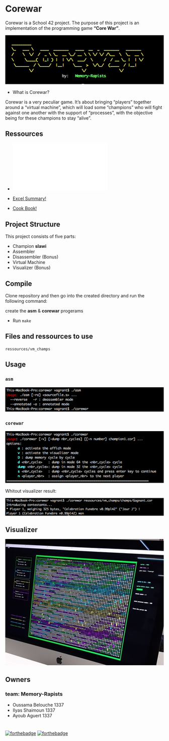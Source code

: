 # Corewar

Corewar is a School 42 project. The purpose of this project is an implementation of the programming game **“Core War”**.

![Corewar](/ressources/screenshots/corewar.png)

- What is Corewar?

Corewar is a very peculiar game. It’s about bringing “players” together around a “virtual machine”, which will load some “champions” who will fight against one another with the support of “processes”, with the objective being for these champions to stay “alive”.

## Ressources

- ![Subject](/ressources/coreware.pdf)

- [Excel Summary!](https://docs.google.com/spreadsheets/d/13QWDmu6EnSz9ZHSQanRRWV44hpNNjZ5Gd0eIAo8Z2i0/edit#gid=0)

- [Cook Book!](https://github.com/VBrazhnik/Corewar/wiki)

## Project Structure

This project consists of five parts:

* Champion **slawi**
* Assembler
* Disassembler (Bonus)
* Virtual Machine
* Visualizer (Bonus)

## Compile

Clone repository and then go into the created directory and run the following command:

create the **asm** & **corewar** progerams

- Run `make`

## Files and ressources to use

`ressources/vm_champs`

## Usage

### `asm`

![asm](/ressources/screenshots/asm.png)

### `corewar`

![vm](/ressources/screenshots/vm.png)

Whitout visualizer result:

![nodisplayer](/ressources/screenshots/nodisplayer.png)

## Visualizer

![Visualizer](/ressources/screenshots/displayer.jpg)


## Owners
### team: Memory-Rapists
- Oussama Belouche 1337
- Ilyas Shaimoun 1337
- Ayoub Aguert 1337

#
[![forthebadge](https://forthebadge.com/images/badges/made-with-c.svg)](https://forthebadge.com)
[![forthebadge](https://forthebadge.com/images/badges/oooo-kill-em.svg)](https://forthebadge.com)

